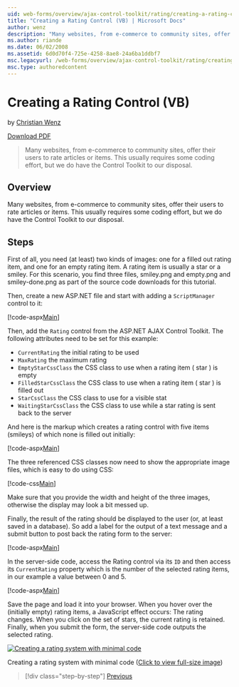 ```yaml
---
uid: web-forms/overview/ajax-control-toolkit/rating/creating-a-rating-control-vb
title: "Creating a Rating Control (VB) | Microsoft Docs"
author: wenz
description: "Many websites, from e-commerce to community sites, offer their users to rate articles or items. This usually requires some coding effort, but we do have the..."
ms.author: riande
ms.date: 06/02/2008
ms.assetid: 6d0d70f4-725e-4258-8ae8-24a6ba1ddbf7
msc.legacyurl: /web-forms/overview/ajax-control-toolkit/rating/creating-a-rating-control-vb
msc.type: authoredcontent
---
```

# Creating a Rating Control (VB)

by [Christian Wenz](https://github.com/wenz)

[Download PDF](https://download.microsoft.com/download/2/d/c/2dc10e34-6983-41d4-9c08-f78f5387d32b/rating0VB.pdf)

> Many websites, from e-commerce to community sites, offer their users to rate articles or items. This usually requires some coding effort, but we do have the Control Toolkit to our disposal.

## Overview

Many websites, from e-commerce to community sites, offer their users to rate articles or items. This usually requires some coding effort, but we do have the Control Toolkit to our disposal.

## Steps

First of all, you need (at least) two kinds of images: one for a filled out rating item, and one for an empty rating item. A rating item is usually a star or a smiley. For this scenario, you find three files, smiley.png and empty.png and smiley-done.png as part of the source code downloads for this tutorial.

Then, create a new ASP.NET file and start with adding a `ScriptManager` control to it:

[!code-aspx[Main](creating-a-rating-control-vb/samples/sample1.aspx)]

Then, add the `Rating` control from the ASP.NET AJAX Control Toolkit. The following attributes need to be set for this example:

- `CurrentRating` the initial rating to be used
- `MaxRating` the maximum rating
- `EmptyStarCssClass` the CSS class to use when a rating item ( star ) is empty
- `FilledStarCssClass` the CSS class to use when a rating item ( star ) is filled out
- `StarCssClass` the CSS class to use for a visible stat
- `WaitingStarCssClass` the CSS class to use while a star rating is sent back to the server

And here is the markup which creates a rating control with five items (smileys) of which none is filled out initially:

[!code-aspx[Main](creating-a-rating-control-vb/samples/sample2.aspx)]

The three referenced CSS classes now need to show the appropriate image files, which is easy to do using CSS:

[!code-css[Main](creating-a-rating-control-vb/samples/sample3.css)]

Make sure that you provide the width and height of the three images, otherwise the display may look a bit messed up.

Finally, the result of the rating should be displayed to the user (or, at least saved in a database). So add a label for the output of a text message and a submit button to post back the rating form to the server:

[!code-aspx[Main](creating-a-rating-control-vb/samples/sample4.aspx)]

In the server-side code, access the Rating control via its `ID` and then access its `CurrentRating` property which is the number of the selected rating items, in our example a value between 0 and 5.

[!code-aspx[Main](creating-a-rating-control-vb/samples/sample5.aspx)]

Save the page and load it into your browser. When you hover over the (initially empty) rating items, a JavaScript effect occurs: The rating changes. When you click on the set of stars, the current rating is retained. Finally, when you submit the form, the server-side code outputs the selected rating.

[![Creating a rating system with minimal code](creating-a-rating-control-vb/_static/image2.png)](creating-a-rating-control-vb/_static/image1.png)

Creating a rating system with minimal code ([Click to view full-size image](creating-a-rating-control-vb/_static/image3.png))

> [!div class="step-by-step"]
> [Previous](creating-a-rating-control-cs.md)

